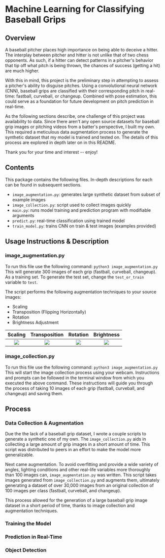 # Machine Learning for Classifying Baseball Grips

## Overview
A baseball pitcher places high importance on being able to deceive a hitter.
The interplay between pitcher and hitter is not unlike that of two chess 
opponents. As such, if a hitter can detect patterns in a pitcher's behavior
that tip off what pitch is being thrown, the chances of success (getting a hit)
are much higher.  

With this in mind, this project is the preliminary step in attempting to 
assess a pitcher's ability to disguise pitches. Using a convolutional 
neural network (CNN), baseball grips are classified with their corresponding
pitch in real-time: fastball, curveball, or changeup. Combined with pose 
estimation, this could serve as a foundation for future development on pitch 
prediction in real-time.

As the following sections describe, one challenge of this project was 
availability to data. Since there aren't any open source datasets for
baseball grip images or pitching videos from a batter's perspective, 
I built my own. This required a meticulous data augmentation process
to generate the synthetic dataset that my model is trained and tested 
on. The details of this process are explored in depth later on in this
README.

Thank you for your time and interest -- enjoy!

## Contents
This package contains the following files. In-depth descriptions for each 
can be found in subsequent sections.  

 - `image_augmentation.py`: generates large synthetic dataset from subset of example images  
 - `image_collection.py`: script used to collect images quickly
 - `main.py`: runs model training and prediction program with modifiable arguments
 - `predict.py`: real-time classification using trained model
 - `train_model.py`: trains CNN on train & test images (examples provided)

## Usage Instructions & Description
 
### image_augmentation.py
To run this file use the following command: 
    ```
    python3 image_augmentation.py   
    ```
This will generate 300 images of each grip (fastball, curveball, changeup). As a training set.
To generate the test set, change the `test_or_train` variable to `test`.  

The script performs the following augmentation techniques to your source images: 
 - Scaling
 - Transposition (Flipping Horizontally)
 - Rotation
 - Brightness Adjustment

Scaling                    |  Transposition            | Rotation                  | Brightness
:-------------------------:|:-------------------------:|:-------------------------:|:-------------------------:
![](images/examples/curveball_scaled.png)  |  ![](images/examples/curveball_transposition.png) | ![](images/examples/curveball_rotation.png) | ![](images/examples/curveball_bright.png)

### image_collection.py
To run this file use the following command: 
    ```
    python3 image_augmentation.py   
    ```
This will start the image collection process using your webcam. Instructions and prompts can
be followed in the terminal window from which you executed the above command. These 
instructions will guide you through the process of taking 10 images of each grip (fastball, 
curveball, and changeup) and saving them. 


## Process

### Data Collection & Augmentation
Due the the lack of a baseball grip dataset, I wrote a couple scripts to generate a synthetic 
one of my own. The `image_collection.py` aids in collecting a large amount of grip images in 
a short amount of time. This script was distributed to peers in an effort to make the model 
more generalizable.  

Next came augmentation. To avoid overfitting and provide a wide variety of angles, lighting
conditions and other real-life variables more thoroughly than 100 images can, 
`image_augmentation.py` was written. This script takes images generated from `image_collection.py`
and augments them, ultimately generating a dataset of over 30,000 images from an original 
collection of 100 images per class (fastball, curveball, and changeup).  

This process allowed for the generation of a large baseball grip image dataset in a short 
period of time, thanks to image collection and augmentation techniques.

### Training the Model

### Prediction in Real-Time

### Object Detection
